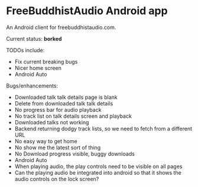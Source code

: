 # FreeBuddhistAudio Android app

An Android client for freebuddhistaudio.com.

Current status: **borked**

TODOs include:
- Fix current breaking bugs
- Nicer home screen
- Android Auto


Bugs/enhancements:
- Downloaded talk talk details page is blank
- Delete from downloaded talk talk details
- No progress bar for audio playback
- No track list on talk details screen and playback
- Downloaded talks not working
- Backend returning dodgy track lists, so we need to fetch from a different URL
- No easy way to get home
- No show me the latest sort of thing
- No Download progress visible, buggy downloads
- Android Auto
- When playing audio, the play controls need to be visible on all pages
- Can the playing audio be integrated into android so that it shows the audio controls on the lock screen?